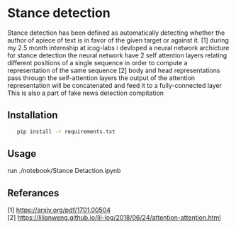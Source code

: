 
# Stance detection 

Stance  detection  has  been  defined  as  automatically  detecting  whether  the  author  of apiece of text is in favor of the given target or against it. [1]
during my 2.5 month internship at icog-labs i devloped a neural network archicture for stance detection 
the neural network have 2 self attention layers relating different positions of a single sequence in order to compute a representation of the same sequence [2] body and head representations
pass througn the self-attention layers the output of the attention representation will be concatenated and feed it to a fully-connected layer <br>
This is also a part of fake news detection compitation 


## Installation 

```bash 
   pip install -r requirements.txt
```

## Usage

run ./notebook/Stance Detaction.ipynb


## Referances

[1] https://arxiv.org/pdf/1701.00504 <br>
[2] https://lilianweng.github.io/lil-log/2018/06/24/attention-attention.html
